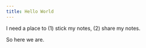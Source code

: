 ```yaml
---
title: Hello World
---
```


I need a place to (1) stick my notes, (2) share my notes.

So here we are.
